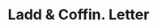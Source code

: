 ---
doi: 10.7916/D8960VM9
date_other: '1880'
date_other_textual: 1880-1889
form: correspondence
genre:
- Letters (correspondence)
name:
- Ladd & Coffin
object_in_context_url: https://biggert.cul.columbia.edu/items/view/ave_biggert_01048
subject_hierarchical_geographic:
- New York, New York, United States
subject_name:
- Ladd & Coffin
title: Ladd & Coffin. Letter
sort_title: Ladd & Coffin. Letter
call_number: ave_biggert_01048
coordinates:
- 40.71277777777778,-74.00583333333333
pid: ave_biggert_01048
identifiers: ave_biggert_01048
thumbnail: https://derivativo-2.library.columbia.edu/iiif/2/ldpd:344347/full/!256,256/0/native.jpg
permalink: /biggert/ave_biggert_01048/
layout: iiif-image-page
---